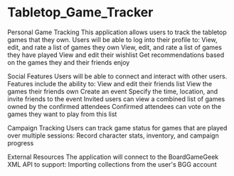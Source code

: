 # Tabletop_Game_Tracker

Personal Game Tracking
This application allows users to track the tabletop games that they own. Users will be able to log into their profile to:
    View, edit, and rate a list of games they own
    View, edit, and rate a list of games they have played
    View and edit their wishlist
    Get recommendations based on the games they and their friends enjoy
    
Social Features
Users will be able to connect and interact with other users. Features include the ability to:
    View and edit their friends list
    View the games their friends own
    Create an event
        Specify the time, location, and invite friends to the event
        Invited users can view a combined list of games owned by the confirmed attendees
        Confirmed attendees can vote on the games they want to play from this list
        
Campaign Tracking
Users can track game status for games that are played over multiple sessions:
    Record character stats, inventory, and campaign progress

External Resources
The application will connect to the BoardGameGeek XML API to support:
    Importing collections from the user's BGG account